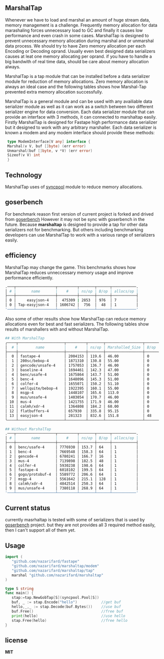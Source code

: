 ## MarshalTap
 Whenever we have to load and marshal an amount of huge stream data, memory management is a challenge.
 Frequently memory allocation for data marashaling forces unnecessary load to GC and finally it causes low performance and even crash in some cases.
 MarshalTap is designed to prevent unnecessary memory allocation during marshal and or unmarshal data process.
 We should try to have Zero memory allocation per each Encoding or Decoding oprand. 
 Usually even best designed data serializers causes at leat one memory allocating per oprand. if you have to handle a big bandwith of real time data, should be care about memory allocation always.
 
 MarshalTap is a tap module that can be installed before a data serializer module for reduction of memory allocations.
 Zero memory allocation is always an ideal case and the following tables shows how Marshal-Tap prevented extra memory allocation successfully. 

 MarshalTap is a general module and can be used with any availiable data serializer module as well as it can work as a switch between two different serializer engine for data conversion.
 Each data serializer module that can provide an interface with 3 methods, it can connected to marshaltap easily.
 Firstly MarshalTap is designed for Fastape high performance data serializer but it designed to work with any arbitrary marshaller.
 Each data serializer is known a modem and any modem interface should provide these methods:
 ```go
  type ModemInterface[V any] interface {
  Marshal(v V, buf []byte) (err error)
  Unmarshal(buf []byte, v *V) (err error)
  Sizeof(v V) int
  }
 ```
 ## Technology
  MarshalTap uses of [syncpool](https://github.com/nazarifard/syncpool) module to reduce memory allocations.
  
 ## goserbench
  For benchmark reason first version of current project is forked and drived from [goserbench](https://github.com/alecthomas/go_serialization_benchmarks)
  However it may not be sync with goserbench in the future. Because **marshaltap** is designed to provide a tap for other data serializers not for benchmarking.
  But others including benchmarking developers can use MarshalTap to work with a various range of serializers easily.
 
 ## efficiency 
 MarshalTap may change the game. This benchmarks shows how MarshalTap reduces unneccessary memory usage and improve performance efficiently.
 ```sh
.───┬──────────────────┬─────────┬───────┬──────┬───────────.
│ # │       name       │    #    │ ns/op │ B/op │ allocs/op │
├───┼──────────────────┼─────────┼───────┼──────┼───────────┤
│ 0 │     easyjson-4   │  475309 | 2853  │ 976  │ 7         │
│ 0 │ Tap-easyjson-4   │ 1606742 │  756  │  48  │ 1         │
'───┴──────────────────┴─────────┴───────┴──────┴───────────'
```

Also some of other results show how MarshalTap can reduce memory allocations even for best and fast serializers. The following tables show results of marshallers with and without MarshalTap.
```sh
## With MarshalTap
╭────┬─────────────────────┬─────────┬───────┬─────────────────┬──────┬───────────╮
│  # │        name         │    #    │ ns/op │ Marshalled_Size │ B/op │ allocs/op │
├────┼─────────────────────┼─────────┼───────┼─────────────────┼──────┼───────────┤
│  0 │ fastape-4           │ 2004153 │ 119.6 │ 46.00           │ 0    │ 0         │
│  1 │ 200sc/bebop-4       │ 1871310 │ 130.8 │ 55.00           │ 0    │ 0         │
│  2 │ gencode/unsafe-4    │ 1757053 │ 136.7 │ 46.00           │ 0    │ 0         │
│  3 │ baseline-4          │ 1694461 │ 142.3 │ 47.00           │ 0    │ 0         │
│  4 │ benc/usafe-4        │ 1675864 │ 143.7 │ 51.00           │ 0    │ 0         │
│  5 │ benc-4              │ 1648096 │ 145.3 │ 51.00           │ 0    │ 0         │
│  6 │ colfer-4            │ 1655071 │ 150.2 │ 51.10           │ 0    │ 0         │
│  7 │ wellquite/bebop-4   │ 1922395 │ 160.1 │ 55.00           │ 0    │ 0         │
│  8 │ msgp-4              │ 1448107 │ 165.6 │ 113.0           │ 0    │ 0         │
│  9 │ mus/unsafe-4        │ 1403054 │ 170.7 │ 46.00           │ 0    │ 0         │
│ 10 │ mus-4               │ 1421755 │ 171.9 │ 46.00           │ 0    │ 0         │
│ 11 │ calmh/xdr-4         │ 1364808 │ 184.2 │ 60.00           │ 0    │ 0         │
│ 12 │ flatbuffers-4       │ 657930  │ 335.8 │ 95.15           │ 0    │ 0         │
│ 13 │ easyjson-4          │ 281323  │ 832.6 │ 151.8           │ 48   │ 1         │
╰────┴─────────────────────┴─────────┴───────┴─────────────────┴──────┴───────────╯

## Without MarshalTap
.───┬──────────────────┬─────────┬───────┬──────┬───────────.
│ # │       name       │    #    │ ns/op │ B/op │ allocs/op │
├───┼──────────────────┼─────────┼───────┼──────┼───────────┤
│ 0 │ benc/usafe-4     │ 7776930 │ 153.7 │ 64   │ 1         │
│ 1 │ benc-4           │ 7669548 │ 158.3 │ 64   │ 1         │
│ 2 │ gencode-4        │ 6780241 │ 166.7 │ 16   │ 1         │
│ 3 │ mus-4            │ 7139898 │ 182.5 │ 48   │ 1         │
│ 4 │ colfer-4         │ 5930238 │ 198.6 │ 64   │ 1         │
│ 5 │ fastape-4        │ 6018102 │ 199.5 │ 64   │ 1         │
│ 6 │ gogo/protobuf-4  │ 5589772 │ 206.6 │ 64   │ 1         │
│ 7 │ msgp-4           │ 5561642 │ 215.1 │ 128  │ 1         │
│ 8 │ calmh/xdr-4      │ 4842514 │ 250.3 │ 64   │ 1         │
│ 9 │ mus/unsafe-4     │ 7380118 │ 268.9 │ 64   │ 1         │
'───┴──────────────────┴─────────┴───────┴──────┴───────────'
```

## Current status
  currently masrhaltap is tested with some of serializers that is used by [goserbench](https://github.com/alecthomas/go_serialization_benchmarks) project.
  but they are not provides all 3 required method easily, then I can't support all of them yet. 
  
## Usage
 ```go
 import (
	"github.com/nazarifard/fastape"
	"github.com/nazarifard/marshaltap/modem"
	"github.com/nazarifard/marshaltap/tap"
	marshal "github.com/nazarifard/marshaltap"	
 )

 type S string
 func main() {
 	stap:=tap.NewGobTap[S](syncpool.Pool[S])
 	buf, _ := stap.Encode("hello")           //get buf
 	hello,_,_ := stap.Decode(buf.Bytes())    //use buf
 	buf.Free()                               //free buf	
	print(hello)                             //use hello
	stap.Free(hello)                         //free hello
 }
```
## license
 **MIT**
    
  
